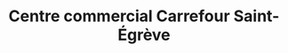 ---
title: "Centre commercial Carrefour Saint-Égrève"
url: /saint-egreve/centre-commercial-carrefour-saint-egreve/
shop: Einkaufszentrum
---